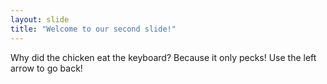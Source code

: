 ```yaml
---
layout: slide
title: "Welcome to our second slide!"
---
```

Why did the chicken eat the keyboard? Because it only pecks!
Use the left arrow to go back!
